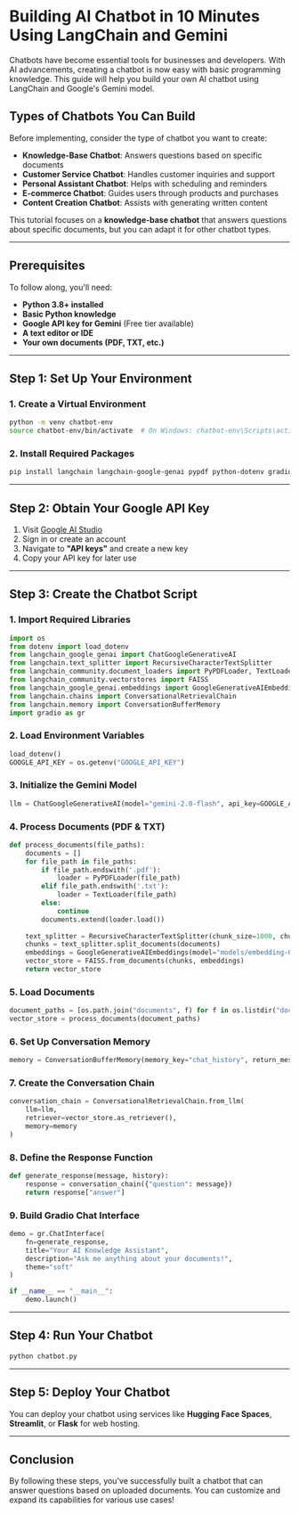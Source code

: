 # Building AI Chatbot in 10 Minutes Using LangChain and Gemini

Chatbots have become essential tools for businesses and developers. With AI advancements, creating a chatbot is now easy with basic programming knowledge. This guide will help you build your own AI chatbot using LangChain and Google's Gemini model.

## Types of Chatbots You Can Build

Before implementing, consider the type of chatbot you want to create:
- **Knowledge-Base Chatbot**: Answers questions based on specific documents
- **Customer Service Chatbot**: Handles customer inquiries and support
- **Personal Assistant Chatbot**: Helps with scheduling and reminders
- **E-commerce Chatbot**: Guides users through products and purchases
- **Content Creation Chatbot**: Assists with generating written content

This tutorial focuses on a **knowledge-base chatbot** that answers questions about specific documents, but you can adapt it for other chatbot types.

---

## Prerequisites
To follow along, you'll need:
- **Python 3.8+ installed**
- **Basic Python knowledge**
- **Google API key for Gemini** (Free tier available)
- **A text editor or IDE**
- **Your own documents (PDF, TXT, etc.)**

---

## Step 1: Set Up Your Environment

### 1. Create a Virtual Environment
```sh
python -m venv chatbot-env
source chatbot-env/bin/activate  # On Windows: chatbot-env\Scripts\activate
```

### 2. Install Required Packages
```sh
pip install langchain langchain-google-genai pypdf python-dotenv gradio
```

---

## Step 2: Obtain Your Google API Key

1. Visit [Google AI Studio](https://ai.google.dev/)
2. Sign in or create an account
3. Navigate to **"API keys"** and create a new key
4. Copy your API key for later use

---

## Step 3: Create the Chatbot Script

### 1. Import Required Libraries
```python
import os
from dotenv import load_dotenv
from langchain_google_genai import ChatGoogleGenerativeAI
from langchain.text_splitter import RecursiveCharacterTextSplitter
from langchain_community.document_loaders import PyPDFLoader, TextLoader
from langchain_community.vectorstores import FAISS
from langchain_google_genai.embeddings import GoogleGenerativeAIEmbeddings
from langchain.chains import ConversationalRetrievalChain
from langchain.memory import ConversationBufferMemory
import gradio as gr
```

### 2. Load Environment Variables
```python
load_dotenv()
GOOGLE_API_KEY = os.getenv("GOOGLE_API_KEY")
```

### 3. Initialize the Gemini Model
```python
llm = ChatGoogleGenerativeAI(model="gemini-2.0-flash", api_key=GOOGLE_API_KEY)
```

### 4. Process Documents (PDF & TXT)
```python
def process_documents(file_paths):
    documents = []
    for file_path in file_paths:
        if file_path.endswith('.pdf'):
            loader = PyPDFLoader(file_path)
        elif file_path.endswith('.txt'):
            loader = TextLoader(file_path)
        else:
            continue
        documents.extend(loader.load())
    
    text_splitter = RecursiveCharacterTextSplitter(chunk_size=1000, chunk_overlap=100)
    chunks = text_splitter.split_documents(documents)
    embeddings = GoogleGenerativeAIEmbeddings(model="models/embedding-001", google_api_key=GOOGLE_API_KEY)
    vector_store = FAISS.from_documents(chunks, embeddings)
    return vector_store
```

### 5. Load Documents
```python
document_paths = [os.path.join("documents", f) for f in os.listdir("documents")]
vector_store = process_documents(document_paths)
```

### 6. Set Up Conversation Memory
```python
memory = ConversationBufferMemory(memory_key="chat_history", return_messages=True)
```

### 7. Create the Conversation Chain
```python
conversation_chain = ConversationalRetrievalChain.from_llm(
    llm=llm,
    retriever=vector_store.as_retriever(),
    memory=memory
)
```

### 8. Define the Response Function
```python
def generate_response(message, history):
    response = conversation_chain({"question": message})
    return response["answer"]
```

### 9. Build Gradio Chat Interface
```python
demo = gr.ChatInterface(
    fn=generate_response,
    title="Your AI Knowledge Assistant",
    description="Ask me anything about your documents!",
    theme="soft"
)

if __name__ == "__main__":
    demo.launch()
```

---

## Step 4: Run Your Chatbot
```sh
python chatbot.py
```

---

## Step 5: Deploy Your Chatbot
You can deploy your chatbot using services like **Hugging Face Spaces**, **Streamlit**, or **Flask** for web hosting.

---

## Conclusion
By following these steps, you've successfully built a chatbot that can answer questions based on uploaded documents. You can customize and expand its capabilities for various use cases!

